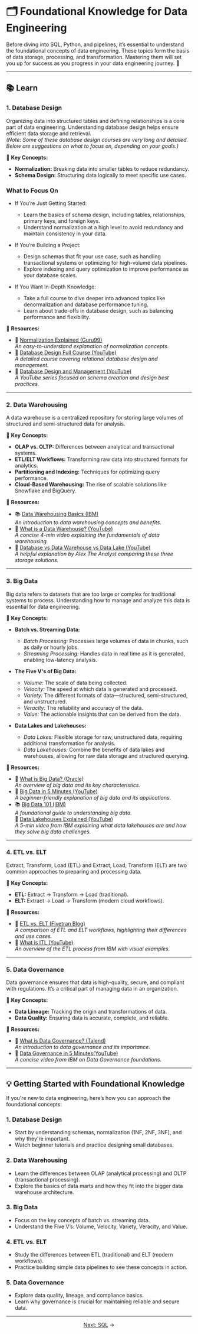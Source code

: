 # 🗂️ Foundational Knowledge for Data Engineering  

Before diving into SQL, Python, and pipelines, it’s essential to understand the foundational concepts of data engineering. These topics form the basis of data storage, processing, and transformation. Mastering them will set you up for success as you progress in your data engineering journey. 🚀  

---
## **📚 Learn**  

### **1. Database Design**  
Organizing data into structured tables and defining relationships is a core part of data engineering. Understanding database design helps ensure efficient data storage and retrieval.  
*(Note: Some of these database design courses are very long and detailed. Below are suggestions on what to focus on, depending on your goals.)*

🌟 **Key Concepts:**  
- **Normalization:** Breaking data into smaller tables to reduce redundancy.  
- **Schema Design:** Structuring data logically to meet specific use cases.  

### What to Focus On
- If You’re Just Getting Started:  
  - Learn the basics of schema design, including tables, relationships, primary keys, and foreign keys.  
  - Understand normalization at a high level to avoid redundancy and maintain consistency in your data.  

- If You’re Building a Project:  
  - Design schemas that fit your use case, such as handling transactional systems or optimizing for high-volume data pipelines.  
  - Explore indexing and query optimization to improve performance as your database scales.  

- If You Want In-Depth Knowledge:  
  - Take a full course to dive deeper into advanced topics like denormalization and database performance tuning.  
  - Learn about trade-offs in database design, such as balancing performance and flexibility.  


🌟 **Resources:**  
- 📝 <a href="https://www.guru99.com/database-normalization.html" target="_blank" rel="noopener noreferrer">Normalization Explained (Guru99)</a>  
  *An easy-to-understand explanation of normalization concepts.*  
- 🎥 <a href="https://www.youtube.com/watch?v=ztHopE5Wnpc" target="_blank" rel="noopener noreferrer">Database Design Full Course (YouTube)</a>  
  *A detailed course covering relational database design and management.*  
- 🎥 <a href="https://www.youtube.com/watch?v=DUHOSFoYK7o&list=PL1LIXLIF50uURxYXfBCaAXDzSdZlQiESy&index=1" target="_blank" rel="noopener noreferrer">Database Design and Management (YouTube)</a>  
  *A YouTube series focused on schema creation and design best practices.*  


---

### **2. Data Warehousing**  
A data warehouse is a centralized repository for storing large volumes of structured and semi-structured data for analysis.  

🌟 **Key Concepts:**  
- **OLAP vs. OLTP:** Differences between analytical and transactional systems.  
- **ETL/ELT Workflows:** Transforming raw data into structured formats for analytics.  
- **Partitioning and Indexing:** Techniques for optimizing query performance.  
- **Cloud-Based Warehousing:** The rise of scalable solutions like Snowflake and BigQuery.  

🌟 **Resources:**  
- 📚 <a href="https://www.ibm.com/topics/data-warehouse" target="_blank" rel="noopener noreferrer">Data Warehousing Basics (IBM)</a>  
  *An introduction to data warehousing concepts and benefits.*  
- 🎥 <a href="https://www.youtube.com/watch?v=AHR_7jFCMeY" target="_blank" rel="noopener noreferrer">What is a Data Warehouse? (YouTube)</a>  
  *A concise 4-min video explaining the fundamentals of data warehousing.*  
- 🎥 <a href="https://www.youtube.com/watch?v=-bSkREem8dM" target="_blank" rel="noopener noreferrer">Database vs Data Warehouse vs Data Lake (YouTube)</a>  
  *A helpful explanation by Alex The Analyst comparing these three storage solutions.*  


---

### **3. Big Data**  
Big data refers to datasets that are too large or complex for traditional systems to process. Understanding how to manage and analyze this data is essential for data engineering.

🌟 **Key Concepts:**  
- **Batch vs. Streaming Data:**  
  - *Batch Processing:* Processes large volumes of data in chunks, such as daily or hourly jobs.  
  - *Streaming Processing:* Handles data in real time as it is generated, enabling low-latency analysis.  

- **The Five V's of Big Data:**  
  - *Volume:* The scale of data being collected.  
  - *Velocity:* The speed at which data is generated and processed.  
  - *Variety:* The different formats of data—structured, semi-structured, and unstructured.  
  - *Veracity:* The reliability and accuracy of the data.  
  - *Value:* The actionable insights that can be derived from the data.  

- **Data Lakes and Lakehouses:**  
  - *Data Lakes:* Flexible storage for raw, unstructured data, requiring additional transformation for analysis.  
  - *Data Lakehouses:* Combine the benefits of data lakes and warehouses, allowing for raw data storage and structured querying. 

🌟 **Resources:**  
- 📝 <a href="https://www.oracle.com/big-data/what-is-big-data/" target="_blank" rel="noopener noreferrer">What is Big Data? (Oracle)</a>  
  *An overview of big data and its key characteristics.*  
- 🎥 <a href="https://www.youtube.com/watch?v=bAyrObl7TYE" target="_blank" rel="noopener noreferrer">Big Data in 5 Minutes (YouTube)</a>  
  *A beginner-friendly explanation of big data and its applications.*  
- 📚 <a href="https://www.ibm.com/cloud/learn/big-data" target="_blank" rel="noopener noreferrer">Big Data 101 (IBM)</a>  
  *A foundational guide to understanding big data.*  
 🎥 <a href="https://www.youtube.com/watch?v=Enu-EH7RHHM" target="_blank" rel="noopener noreferrer">Data Lakehouses Explained (YouTube)</a>  
  *A 5-min video from IBM explaining what data lakehouses are and how they solve big data challenges.*  

---

### **4. ETL vs. ELT**  
Extract, Transform, Load (ETL) and Extract, Load, Transform (ELT) are two common approaches to preparing and processing data.  

🌟 **Key Concepts:**  
- **ETL:** Extract → Transform → Load (traditional).  
- **ELT:** Extract → Load → Transform (modern cloud workflows).  

🌟 **Resources:**  
- 📝 <a href="https://blog.fivetran.com/etl-vs-elt" target="_blank" rel="noopener noreferrer">ETL vs. ELT (Fivetran Blog)</a>  
  *A comparison of ETL and ELT workflows, highlighting their differences and use cases.*  
- 🎥 <a href="https://www.youtube.com/watch?v=8JJ101D3knE" target="_blank" rel="noopener noreferrer">What is ITL (YouTube)</a>  
  *An overview of the ETL process from IBM with visual examples.*  

---

### **5. Data Governance**  
Data governance ensures that data is high-quality, secure, and compliant with regulations. It’s a critical part of managing data in an organization.  

🌟 **Key Concepts:**  
- **Data Lineage:** Tracking the origin and transformations of data.  
- **Data Quality:** Ensuring data is accurate, complete, and reliable.  

🌟 **Resources:**  
- 📝 <a href="https://www.talend.com/resources/what-is-data-governance/" target="_blank" rel="noopener noreferrer">What is Data Governance? (Talend)</a>  
  *An introduction to data governance and its importance.*  
- 🎥 <a href="https://www.youtube.com/watch?v=U1zRa2XisZk" target="_blank" rel="noopener noreferrer">Data Governance in 5 Minutes(YouTube)</a>  
  *A concise video from IBM on Data Governance foundations.*  

---


## 💡 Getting Started with Foundational Knowledge  

If you're new to data engineering, here’s how you can approach the foundational concepts:  

### 1. Database Design  
- Start by understanding schemas, normalization (1NF, 2NF, 3NF), and why they're important.  
- Watch beginner tutorials and practice designing small databases.  

### 2. Data Warehousing  
- Learn the differences between OLAP (analytical processing) and OLTP (transactional processing).  
- Explore the basics of data marts and how they fit into the bigger data warehouse architecture.  

### 3. Big Data  
- Focus on the key concepts of batch vs. streaming data.  
- Understand the Five V’s: Volume, Velocity, Variety, Veracity, and Value.  

### 4. ETL vs. ELT  
- Study the differences between ETL (traditional) and ELT (modern workflows).  
- Practice building simple data pipelines to see these concepts in action.  

### 5. Data Governance  
- Explore data quality, lineage, and compliance basics.  
- Learn why governance is crucial for maintaining reliable and secure data.


---  
<p align="center">  
<a href="../03_SQL/README.md" target="_blank" rel="noopener noreferrer">Next: SQL</a> →  
</p>  


